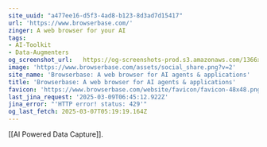 ```yaml
---
site_uuid: "a477ee16-d5f3-4ad8-b123-8d3ad7d15417"
url: 'https://www.browserbase.com/'
zinger: A web browser for your AI
tags:
- AI-Toolkit
- Data-Augmenters
og_screenshot_url:   https://og-screenshots-prod.s3.amazonaws.com/1366x768/80/false/c9800c8cc25b9232ff572fe0815104ba1264b0688fc52196d10b89eaa60c2bd0.jpeg
image: 'https://www.browserbase.com/assets/social_share.png?v=2'
site_name: 'Browserbase: A web browser for AI agents & applications'
title: 'Browserbase: A web browser for AI agents & applications'
favicon: 'https://www.browserbase.com/website/favicon/favicon-48x48.png'
last_jina_request: '2025-03-09T06:45:12.922Z'
jina_error: "'HTTP error! status: 429'"
og_last_fetch: 2025-03-07T05:19:19.164Z
---
```

[[AI Powered Data Capture]].
